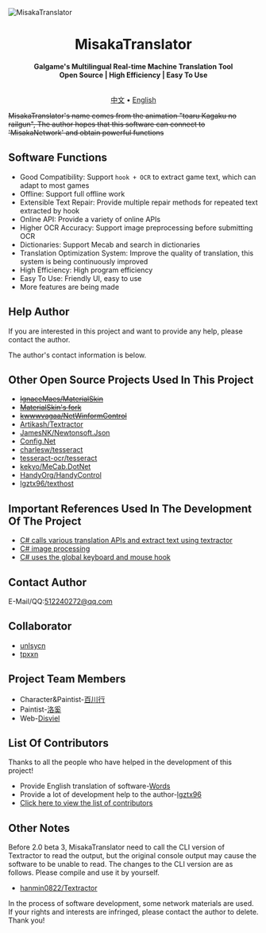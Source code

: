 ![MisakaTranslator](https://github.com/hanmin0822/MisakaTranslator/blob/master/MisakaTranslator/Resources/Background.jpg)

<h1 align="center">
  MisakaTranslator
  <br>
</h1>

<p align="center">
  <b>Galgame's Multilingual Real-time Machine Translation Tool</b>
  <br>
  <b>Open Source | High Efficiency | Easy To Use</b>
  <br>
  <br>
</p>

<p align="center">
  <a href="/README_ORIGINAL.md">中文</a> •
  <a href="/README_ORIGINAL_EN.md">English</a>
</p>

~~MisakaTranslator's name comes from the animation "toaru Kagaku no railgun", The author hopes that this software can connect to 'MisakaNetwork' and obtain powerful functions~~


## Software Functions

* Good Compatibility: Support `hook + OCR` to extract game text, which can adapt to most games
* Offline: Support full offline work
* Extensible Text Repair: Provide multiple repair methods for repeated text extracted by hook
* Online API: Provide a variety of online APIs
* Higher OCR Accuracy: Support image preprocessing before submitting OCR
* Dictionaries: Support Mecab and search in dictionaries
* Translation Optimization System: Improve the quality of translation, this system is being continuously improved
* High Efficiency: High program efficiency
* Easy To Use: Friendly UI, easy to use
* More features are being made

## Help Author

If you are interested in this project and want to provide any help, please contact the author.

The author's contact information is below.

## Other Open Source Projects Used In This Project

* [~~IgnaceMaes/MaterialSkin~~](https://github.com/IgnaceMaes/MaterialSkin) 
* [~~MaterialSkin's fork~~](https://gitee.com/victorzhao/MaterialSkin)
* [~~kwwwvagaa/NetWinformControl~~](https://github.com/kwwwvagaa/NetWinformControl)
* [Artikash/Textractor](https://github.com/Artikash/Textractor)
* [JamesNK/Newtonsoft.Json](https://github.com/JamesNK/Newtonsoft.Json)
* [Config.Net](https://github.com/aloneguid/config)
* [charlesw/tesseract](https://github.com/charlesw/tesseract/)
* [tesseract-ocr/tesseract](https://github.com/tesseract-ocr/tesseract)
* [kekyo/MeCab.DotNet](https://github.com/kekyo/MeCab.DotNet)
* [HandyOrg/HandyControl](https://github.com/HandyOrg/HandyControl)
* [lgztx96/texthost](https://github.com/lgztx96/texthost)

## Important References Used In The Development Of The Project

* [C# calls various translation APIs and extract text using textractor](https://www.lgztx.com/) 
* [C# image processing](https://blog.csdn.net/chaoguodong/article/details/7877312)
* [C# uses the global keyboard and mouse hook](https://www.cnblogs.com/CJSTONE/p/4961865.html)

## Contact Author

E-Mail/QQ:512240272@qq.com

## Collaborator

* [unlsycn](https://github.com/HumphreyDotSln) 
* [tpxxn](https://github.com/tpxxn)

## Project Team Members

* Character&Paintist-[百川行](https://www.pixiv.net/users/17591894)
* Paintist-[洛奚](https://www.pixiv.net/users/13495987)
* Web-[Disviel](https://github.com/Disviel)

## List Of Contributors

Thanks to all the people who have helped in the development of this project!

* Provide English translation of software-[Words](https://github.com/CPCer)
* Provide a lot of development help to the author-[lgztx96](https://github.com/lgztx96)
* [Click here to view the list of contributors](https://github.com/hanmin0822/MisakaTranslator/blob/master/THANKLIST.MD)

## Other Notes

Before 2.0 beta 3, MisakaTranslator need to call the CLI version of Textractor to read the output, but the original console output may cause the software to be unable to read. The changes to the CLI version are as follows. Please compile and use it by yourself.

* [hanmin0822/Textractor](https://github.com/hanmin0822/Textractor)

In the process of software development, some network materials are used. If your rights and interests are infringed, please contact the author to delete. Thank you!
